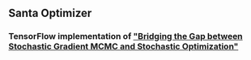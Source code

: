 ## Santa Optimizer

### TensorFlow implementation of ["Bridging the Gap between Stochastic Gradient MCMC and Stochastic Optimization"](https://arxiv.org/pdf/1512.07962.pdf)
